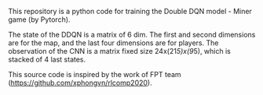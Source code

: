 This repository is a python code for training the Double DQN model - Miner game (by Pytorch).

The state of the DDQN is a matrix of 6 dim. The first and second dimensions are for the map, and the last four dimensions are for players. The observation of the CNN is a matrix fixed size 24x(21*5)x(9*5), which is stacked of 4 last states. 

This source code is inspired by the work of FPT team (https://github.com/xphongvn/rlcomp2020). 
